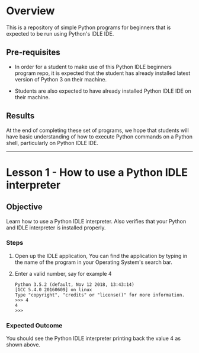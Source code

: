 # Overview

This is a repository of simple Python programs for beginners that is expected to be run using Python's IDLE IDE.

## Pre-requisites

- In order for a student to make use of this Python IDLE beginners program repo, it is expected that the student has already installed latest version of Python 3 on their machine.

- Students are also expected to have already installed Python IDLE IDE on their machine.

## Results

At the end of completing these set of programs, we hope that students will have basic understanding of how to execute Python commands on a Python shell, particularly on Python IDLE IDE.


_________

# Lesson 1 - How  to use a Python IDLE interpreter

## Objective

Learn how to use a Python IDLE interpreter. Also verifies that your Python and IDLE interpreter is installed properly.

### Steps

1. Open up the IDLE application, You can find the application by typing in the name of the program in your Operating System's search bar.

2. Enter a valid number, say for example 4
    ```
    Python 3.5.2 (default, Nov 12 2018, 13:43:14) 
    [GCC 5.4.0 20160609] on linux
    Type "copyright", "credits" or "license()" for more information.
    >>> 4
    4
    >>>
    ```

### Expected Outcome

You should see the Python IDLE interpreter printing back the value 4 as shown above.
